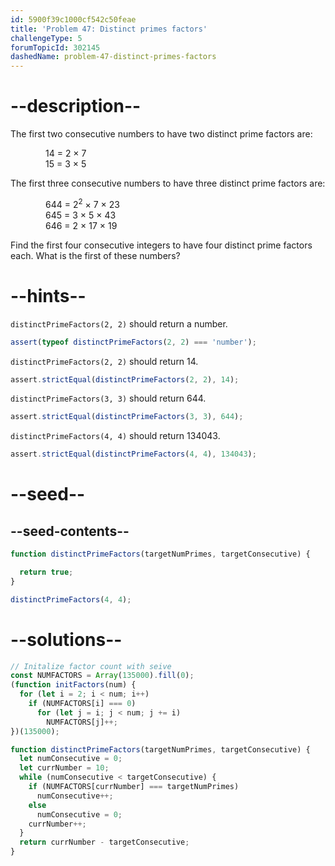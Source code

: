 ```yaml
---
id: 5900f39c1000cf542c50feae
title: 'Problem 47: Distinct primes factors'
challengeType: 5
forumTopicId: 302145
dashedName: problem-47-distinct-primes-factors
---
```


# --description--

The first two consecutive numbers to have two distinct prime factors are:

<div style='padding-left: 4em;'>
  14 = 2 × 7<br>
  15 = 3 × 5
</div>

The first three consecutive numbers to have three distinct prime factors are:

<div style='padding-left: 4em;'>
  644 = 2<sup>2</sup> × 7 × 23<br>
  645 = 3 × 5 × 43<br>
  646 = 2 × 17 × 19
</div>

Find the first four consecutive integers to have four distinct prime factors each. What is the first of these numbers?

# --hints--

`distinctPrimeFactors(2, 2)` should return a number.

```js
assert(typeof distinctPrimeFactors(2, 2) === 'number');
```

`distinctPrimeFactors(2, 2)` should return 14.

```js
assert.strictEqual(distinctPrimeFactors(2, 2), 14);
```

`distinctPrimeFactors(3, 3)` should return 644.

```js
assert.strictEqual(distinctPrimeFactors(3, 3), 644);
```

`distinctPrimeFactors(4, 4)` should return 134043.

```js
assert.strictEqual(distinctPrimeFactors(4, 4), 134043);
```

# --seed--

## --seed-contents--

```js
function distinctPrimeFactors(targetNumPrimes, targetConsecutive) {

  return true;
}

distinctPrimeFactors(4, 4);
```

# --solutions--

```js
// Initalize factor count with seive
const NUMFACTORS = Array(135000).fill(0);
(function initFactors(num) {
  for (let i = 2; i < num; i++)
    if (NUMFACTORS[i] === 0)
      for (let j = i; j < num; j += i)
        NUMFACTORS[j]++;
})(135000);

function distinctPrimeFactors(targetNumPrimes, targetConsecutive) {
  let numConsecutive = 0;
  let currNumber = 10;
  while (numConsecutive < targetConsecutive) {
    if (NUMFACTORS[currNumber] === targetNumPrimes)
      numConsecutive++;
    else
      numConsecutive = 0;
    currNumber++;
  }
  return currNumber - targetConsecutive;
}
```
